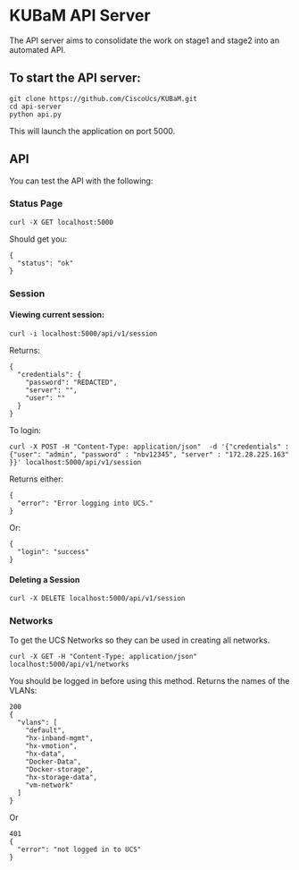 # KUBaM API Server

The API server aims to consolidate the work on stage1 and stage2 into an automated API. 

## To start the API server:

```
git clone https://github.com/CiscoUcs/KUBaM.git
cd api-server
python api.py
```
This will launch the application on port 5000.  

## API

You can test the API with the following: 

### Status Page

```
curl -X GET localhost:5000
```
Should get you: 

```
{
  "status": "ok"
}
```
### Session

#### Viewing current session:

```
curl -i localhost:5000/api/v1/session
```
Returns: 

```
{
  "credentials": {
    "password": "REDACTED",
    "server": "",
    "user": ""
  }
}
```

To login: 

```
curl -X POST -H "Content-Type: application/json"  -d '{"credentials" : {"user": "admin", "password" : "nbv12345", "server" : "172.28.225.163" }}' localhost:5000/api/v1/session
```
Returns either: 

```
{
  "error": "Error logging into UCS."
}
```

Or: 

```
{
  "login": "success"
}
```

#### Deleting a Session


```
curl -X DELETE localhost:5000/api/v1/session
```

### Networks

To get the UCS Networks so they can be used in creating all networks. 

```
curl -X GET -H "Content-Type: application/json"  localhost:5000/api/v1/networks
```

You should be logged in before using this method. Returns the names of the VLANs:

```
200
{
  "vlans": [
    "default",
    "hx-inband-mgmt",
    "hx-vmotion",
    "hx-data",
    "Docker-Data",
    "Docker-storage",
    "hx-storage-data",
    "vm-network"
  ]
}
```

Or 

```
401
{
  "error": "not logged in to UCS"
}
```